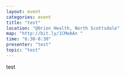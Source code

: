 ```yaml
---
layout: event
categories: event
title: "test"
location: "@Orion Health, North Scottsdale"
map: "http://bit.ly/1CMeAAn "
time: "6:30-8:30"
presenter: "test"
topic: "test"
---
```


test
